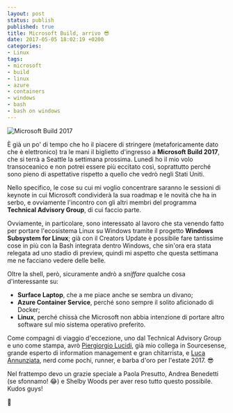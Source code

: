 ```yaml
---
layout: post
status: publish
published: true
title: Microsoft Build, arrivo 😎
date: 2017-05-05 18:02:19 +0200
categories: 
- Linux
tags: 
- microsoft
- build
- linux
- azure
- containers
- windows
- bash
- bash on windows
---
```


![Microsoft Build 2017](https://venturebeat.com/wp-content/uploads/2016/12/Microsoft-Build-2016-sign-Novet.jpg)

È già un po' di tempo che ho il piacere di stringere (metaforicamente dato che è elettronico) tra le mani il biglietto d'ingresso a **Microsoft Build 2017**, che si terrà a Seattle la settimana prossima. Lunedì ho il mio volo transoceanico e non potrei essere più eccitato così, soprattutto perché sono pieno di aspettative rispetto a quello che vedrò negli Stati Uniti.

Nello specifico, le cose su cui mi voglio concentrare saranno le sessioni di keynote in cui Microsoft condividerà la sua roadmap e le novità che ha in serbo, e ovviamente l'incontro con gli altri membri del programma **Technical Advisory Group**, di cui faccio parte.

Ovviamente, in particolare, sono interessato al lavoro che sta venendo fatto per portare l'ecosistema Linux su Windows tramite il progetto **Windows Subsystem for Linux**; già con il Creators Update è possibile fare tantissime cose in più con la Bash integrata dentro Windows, che sin'ora era stata relegata ad uno stadio di preview, quindi mi aspetto che questa settimana me ne facciano vedere delle belle.

Oltre la shell, però, sicuramente andrò a _sniffare_ qualche cosa d'interessante su:

- **Surface Laptop**, che a me piace anche se sembra un divano;
- **Azure Container Service**, perché sono sempre il solito aficionado di Docker;
- **Linux**, perché chissà che Microsoft non abbia intenzione di portare altro software sul mio sistema operativo preferito.

Come compagni di viaggio d'eccezione, uno dal Technical Advisory Group e uno come stampa, avrò [Piergiorgio Lucidi](http://www.open4dev.com/journal/2017/4/28/my-involvement-in-microsoft-tag-team-and-build-2017.html), già mio collega in Sourcesense, grande esperto di information management e gran chitarrista, e [Luca Annunziata](https://twitter.com/zeta3), nerd come pochi, runner, e barba d'oro per l'estate 2017. 😎

Nel frattempo devo un grazie speciale a Paola Presutto, Andrea Benedetti (se sfonnamo! 😂) e Shelby Woods per aver reso tutto questo possibile. Kudos guys!

🍹
